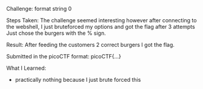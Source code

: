 Challenge: format string 0

Steps Taken:
The challenge seemed interesting however after connecting to the webshell, 
I just bruteforced my options and got the flag after 3 attempts
Just chose the burgers with the % sign.

Result:
After feeding the customers 2 correct burgers
I got the flag.

Submitted in the picoCTF format: picoCTF{...}

What I Learned:
- practically nothing because I just brute forced this
